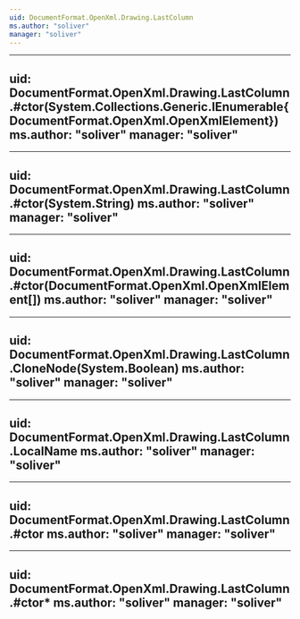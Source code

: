 ```yaml
---
uid: DocumentFormat.OpenXml.Drawing.LastColumn
ms.author: "soliver"
manager: "soliver"
---
```


---
uid: DocumentFormat.OpenXml.Drawing.LastColumn.#ctor(System.Collections.Generic.IEnumerable{DocumentFormat.OpenXml.OpenXmlElement})
ms.author: "soliver"
manager: "soliver"
---

---
uid: DocumentFormat.OpenXml.Drawing.LastColumn.#ctor(System.String)
ms.author: "soliver"
manager: "soliver"
---

---
uid: DocumentFormat.OpenXml.Drawing.LastColumn.#ctor(DocumentFormat.OpenXml.OpenXmlElement[])
ms.author: "soliver"
manager: "soliver"
---

---
uid: DocumentFormat.OpenXml.Drawing.LastColumn.CloneNode(System.Boolean)
ms.author: "soliver"
manager: "soliver"
---

---
uid: DocumentFormat.OpenXml.Drawing.LastColumn.LocalName
ms.author: "soliver"
manager: "soliver"
---

---
uid: DocumentFormat.OpenXml.Drawing.LastColumn.#ctor
ms.author: "soliver"
manager: "soliver"
---

---
uid: DocumentFormat.OpenXml.Drawing.LastColumn.#ctor*
ms.author: "soliver"
manager: "soliver"
---
